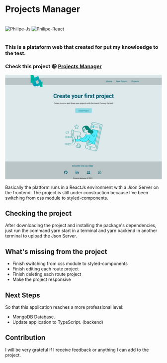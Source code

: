 # Projects Manager

<div style="display: inline_block"><br>
  <img align="center" alt="Philipe-Js" height="50" width="50" src="https://cdn.jsdelivr.net/gh/devicons/devicon/icons/javascript/javascript-original.svg">
  <img align="center" alt="Philipe-React" height="50" width="50" src="https://cdn.jsdelivr.net/gh/devicons/devicon/icons/react/react-original.svg">
</div>

<br />

### This is a plataform web that created for put my knowloedge to the test.
  <h3>Check this project 😃 <a href="https://master--romantic-cray-6c92e0.netlify.app/" target="_blank" rel="noreferrer"> Projects Manager</a></h3>
  <img src="./src/assets/img/screenHomePage.png" alt="screen Home Page" />

Basically the platform runs in a ReactJs environment with a Json Server on the frontend.
The project is still under construction because I've been switching from css module to styled-components.

## Checking the project

After downloading the project and installing the package's dependencies, just run the command yarn start in a terminal and yarn backend in another terminal to upload the Json Server.

## What's missing from the project

  * Finish switching from css module to styled-components
  * Finish editing each route project
  * Finish deleting each route project
  * Make the project responsive

## Next Steps
So that this application reaches a more professional level:

  * MongoDB Database.
  * Update application to TypeScript. (backend)

## Contribution

I will be very grateful if I receive feedback or anything I can add to the project.
